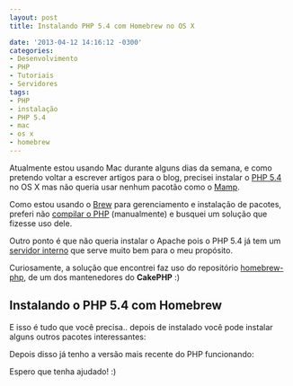 ```yaml
---
layout: post
title: Instalando PHP 5.4 com Homebrew no OS X

date: '2013-04-12 14:16:12 -0300'
categories:
- Desenvolvimento
- PHP
- Tutoriais
- Servidores
tags:
- PHP
- instalação
- PHP 5.4
- mac
- os x
- homebrew
---
```

<p>Atualmente estou usando Mac durante alguns dias da semana, e como pretendo voltar a escrever artigos para o blog, precisei instalar o <a title="PHP 5.4 – Novidades e novas funcionalidades" href="/php-5-4-novas-funcionalidades">PHP 5.4</a> no OS X mas não queria usar nenhum pacotão como o <a href="http://www.mamp.info/">Mamp</a>.</p>
<p>Como estou usando o <a href="http://mxcl.github.io/homebrew/">Brew</a> para gerenciamento e instalação de pacotes, preferi não <a title="Instalando o PHP 5.3+ no Ubuntu" href="/instalando-o-php-5-3-3-no-ubuntu-10-10-maverick">compilar o PHP</a> (manualmente) e busquei um solução que fizesse uso dele.</p>
<p>Outro ponto é que não queria instalar o Apache pois o PHP 5.4 já tem um <a title="PHP 5.4 – Servidor interno" href="/php-5-4-servidor-interno">servidor interno</a> que serve muito bem para o meu propósito.</p>
<p>Curiosamente, a solução que encontrei faz uso do repositório <a href="https://github.com/josegonzalez/homebrew-php">homebrew-php</a>, de um dos mantenedores do <strong>CakePHP</strong> :)</p>
<h2>Instalando o PHP 5.4 com Homebrew</h2>
<div data-gist-id="5373512" data-gist-show-loading="false"></div>
<p>E isso é tudo que você precisa.. depois de instalado você pode instalar alguns outros pacotes interessantes:</p>
<div data-gist-id="5373526" data-gist-show-loading="false"></div>
<p>Depois disso já tenho a versão mais recente do PHP funcionando:</p>
<div data-gist-id="5373586" data-gist-show-loading="false"></div>
<p>Espero que tenha ajudado! :)</p>
